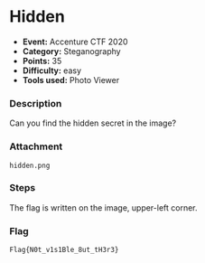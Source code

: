 # Hidden

* **Event:** Accenture CTF 2020
* **Category:** Steganography  
* **Points:** 35  
* **Difficulty:** easy
* **Tools used:** Photo Viewer

### Description

Can you find the hidden secret in the image?

### Attachment

`hidden.png`

### Steps

The flag is written on the image, upper-left corner.

### Flag

`Flag{N0t_v1s1Ble_8ut_tH3r3}`
